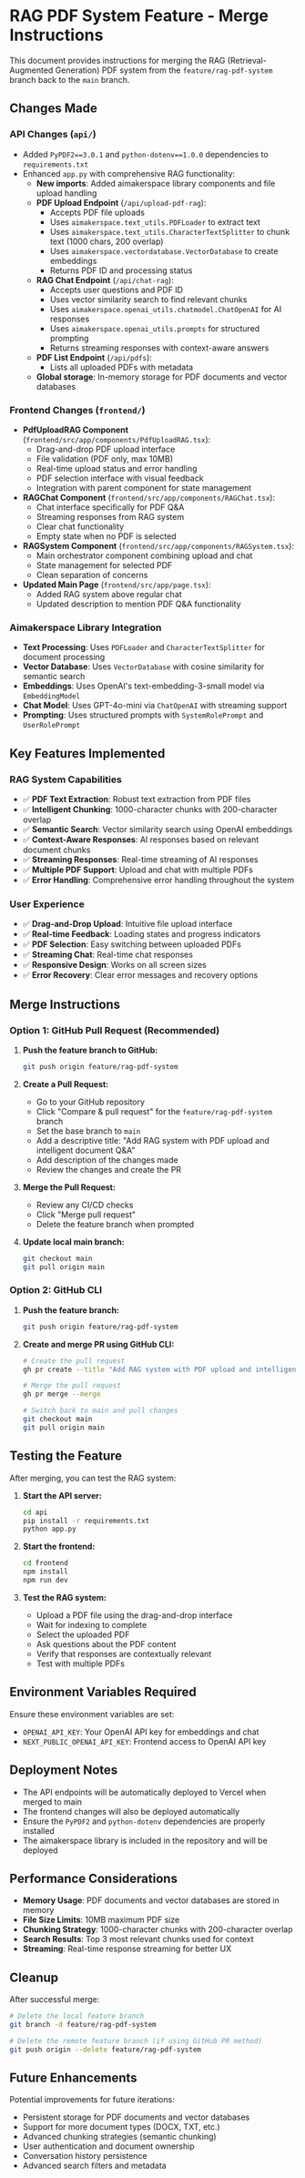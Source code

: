 # RAG PDF System Feature - Merge Instructions

This document provides instructions for merging the RAG (Retrieval-Augmented Generation) PDF system from the `feature/rag-pdf-system` branch back to the `main` branch.

## Changes Made

### API Changes (`api/`)
- Added `PyPDF2==3.0.1` and `python-dotenv==1.0.0` dependencies to `requirements.txt`
- Enhanced `app.py` with comprehensive RAG functionality:
  - **New imports**: Added aimakerspace library components and file upload handling
  - **PDF Upload Endpoint** (`/api/upload-pdf-rag`):
    - Accepts PDF file uploads
    - Uses `aimakerspace.text_utils.PDFLoader` to extract text
    - Uses `aimakerspace.text_utils.CharacterTextSplitter` to chunk text (1000 chars, 200 overlap)
    - Uses `aimakerspace.vectordatabase.VectorDatabase` to create embeddings
    - Returns PDF ID and processing status
  - **RAG Chat Endpoint** (`/api/chat-rag`):
    - Accepts user questions and PDF ID
    - Uses vector similarity search to find relevant chunks
    - Uses `aimakerspace.openai_utils.chatmodel.ChatOpenAI` for AI responses
    - Uses `aimakerspace.openai_utils.prompts` for structured prompting
    - Returns streaming responses with context-aware answers
  - **PDF List Endpoint** (`/api/pdfs`):
    - Lists all uploaded PDFs with metadata
  - **Global storage**: In-memory storage for PDF documents and vector databases

### Frontend Changes (`frontend/`)
- **PdfUploadRAG Component** (`frontend/src/app/components/PdfUploadRAG.tsx`):
  - Drag-and-drop PDF upload interface
  - File validation (PDF only, max 10MB)
  - Real-time upload status and error handling
  - PDF selection interface with visual feedback
  - Integration with parent component for state management
- **RAGChat Component** (`frontend/src/app/components/RAGChat.tsx`):
  - Chat interface specifically for PDF Q&A
  - Streaming responses from RAG system
  - Clear chat functionality
  - Empty state when no PDF is selected
- **RAGSystem Component** (`frontend/src/app/components/RAGSystem.tsx`):
  - Main orchestrator component combining upload and chat
  - State management for selected PDF
  - Clean separation of concerns
- **Updated Main Page** (`frontend/src/app/page.tsx`):
  - Added RAG system above regular chat
  - Updated description to mention PDF Q&A functionality

### Aimakerspace Library Integration
- **Text Processing**: Uses `PDFLoader` and `CharacterTextSplitter` for document processing
- **Vector Database**: Uses `VectorDatabase` with cosine similarity for semantic search
- **Embeddings**: Uses OpenAI's text-embedding-3-small model via `EmbeddingModel`
- **Chat Model**: Uses GPT-4o-mini via `ChatOpenAI` with streaming support
- **Prompting**: Uses structured prompts with `SystemRolePrompt` and `UserRolePrompt`

## Key Features Implemented

### RAG System Capabilities
- ✅ **PDF Text Extraction**: Robust text extraction from PDF files
- ✅ **Intelligent Chunking**: 1000-character chunks with 200-character overlap
- ✅ **Semantic Search**: Vector similarity search using OpenAI embeddings
- ✅ **Context-Aware Responses**: AI responses based on relevant document chunks
- ✅ **Streaming Responses**: Real-time streaming of AI responses
- ✅ **Multiple PDF Support**: Upload and chat with multiple PDFs
- ✅ **Error Handling**: Comprehensive error handling throughout the system

### User Experience
- ✅ **Drag-and-Drop Upload**: Intuitive file upload interface
- ✅ **Real-time Feedback**: Loading states and progress indicators
- ✅ **PDF Selection**: Easy switching between uploaded PDFs
- ✅ **Streaming Chat**: Real-time chat responses
- ✅ **Responsive Design**: Works on all screen sizes
- ✅ **Error Recovery**: Clear error messages and recovery options

## Merge Instructions

### Option 1: GitHub Pull Request (Recommended)

1. **Push the feature branch to GitHub:**
   ```bash
   git push origin feature/rag-pdf-system
   ```

2. **Create a Pull Request:**
   - Go to your GitHub repository
   - Click "Compare & pull request" for the `feature/rag-pdf-system` branch
   - Set the base branch to `main`
   - Add a descriptive title: "Add RAG system with PDF upload and intelligent document Q&A"
   - Add description of the changes made
   - Review the changes and create the PR

3. **Merge the Pull Request:**
   - Review any CI/CD checks
   - Click "Merge pull request"
   - Delete the feature branch when prompted

4. **Update local main branch:**
   ```bash
   git checkout main
   git pull origin main
   ```

### Option 2: GitHub CLI

1. **Push the feature branch:**
   ```bash
   git push origin feature/rag-pdf-system
   ```

2. **Create and merge PR using GitHub CLI:**
   ```bash
   # Create the pull request
   gh pr create --title "Add RAG system with PDF upload and intelligent document Q&A" --body "This PR adds a comprehensive RAG system that allows users to upload PDFs and chat with them using AI-powered document understanding."
   
   # Merge the pull request
   gh pr merge --merge
   
   # Switch back to main and pull changes
   git checkout main
   git pull origin main
   ```

## Testing the Feature

After merging, you can test the RAG system:

1. **Start the API server:**
   ```bash
   cd api
   pip install -r requirements.txt
   python app.py
   ```

2. **Start the frontend:**
   ```bash
   cd frontend
   npm install
   npm run dev
   ```

3. **Test the RAG system:**
   - Upload a PDF file using the drag-and-drop interface
   - Wait for indexing to complete
   - Select the uploaded PDF
   - Ask questions about the PDF content
   - Verify that responses are contextually relevant
   - Test with multiple PDFs

## Environment Variables Required

Ensure these environment variables are set:
- `OPENAI_API_KEY`: Your OpenAI API key for embeddings and chat
- `NEXT_PUBLIC_OPENAI_API_KEY`: Frontend access to OpenAI API key

## Deployment Notes

- The API endpoints will be automatically deployed to Vercel when merged to main
- The frontend changes will also be deployed automatically
- Ensure the `PyPDF2` and `python-dotenv` dependencies are properly installed
- The aimakerspace library is included in the repository and will be deployed

## Performance Considerations

- **Memory Usage**: PDF documents and vector databases are stored in memory
- **File Size Limits**: 10MB maximum PDF size
- **Chunking Strategy**: 1000-character chunks with 200-character overlap
- **Search Results**: Top 3 most relevant chunks used for context
- **Streaming**: Real-time response streaming for better UX

## Cleanup

After successful merge:
```bash
# Delete the local feature branch
git branch -d feature/rag-pdf-system

# Delete the remote feature branch (if using GitHub PR method)
git push origin --delete feature/rag-pdf-system
```

## Future Enhancements

Potential improvements for future iterations:
- Persistent storage for PDF documents and vector databases
- Support for more document types (DOCX, TXT, etc.)
- Advanced chunking strategies (semantic chunking)
- User authentication and document ownership
- Conversation history persistence
- Advanced search filters and metadata 